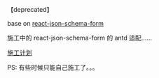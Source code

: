 【deprecated】


base on [react-json-schema-form](https://github.com/mozilla-services/react-jsonschema-form)

施工中的 react-json-schema-form 的 antd 适配......


[施工计划](doc/施工计划.md)



PS: 有些时候只能自己施工了。。。
